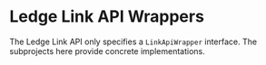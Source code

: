 # Ledge Link API Wrappers

The Ledge Link API only specifies a `LinkApiWrapper` interface. The subprojects here provide concrete implementations.